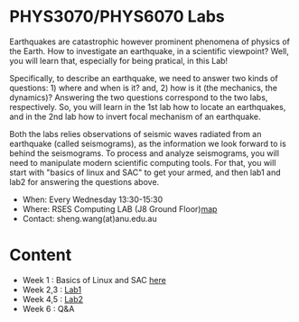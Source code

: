 PHYS3070/PHYS6070 Labs
====

Earthquakes are catastrophic however prominent phenomena of physics of the Earth. How to investigate
an earthquake, in a scientific viewpoint? Well, you will learn that, especially for being pratical, in this Lab!

Specifically, to describe an earthquake, we need to answer two kinds of questions: 1) where and when is it? and, 2) how is it (the mechanics, the dynamics)?
Answering the two questions correspond to the two labs, respectively. So, you will learn in the 1st lab how to locate an earthquakes, and in the 2nd lab how to invert focal mechanism of an earthquake.

Both the labs relies observations of seismic waves radiated from an earthquake (called seismograms), as the information we look forward to is behind the seismograms. To process and analyze seismograms, you will need to manipulate modern scientific computing tools. For that, you will start with "basics of linux and SAC" to get your armed, and then lab1 and lab2 for answering the questions above.


- When: Every Wednesday 13:30-15:30
- Where: RSES Computing LAB (J8 Ground Floor)[map](https://www.google.com/maps/place/Jaeger+8/@-35.2837193,149.115299,18.75z/data=!4m12!1m6!3m5!1s0x345e61a9c2de99:0x1c74dd792f36cd66!2sANU+Research+School+of+Earth+Sciences!8m2!3d-35.2838867!4d149.1150271!3m4!1s0x6b164d8c98037cb3:0x137b95ded7380043!8m2!3d-35.2840535!4d149.1153078)
- Contact: sheng.wang(at)anu.edu.au

# Content
- Week 1 : Basics of Linux and SAC [here](https://github.com/sheng09/PHYS3070-6070-Lastest/blob/main/materials/Basics/README.md#basics-of-linux-and-sac)
- Week 2,3 : [Lab1](https://github.com/sheng09/PHYS3070-6070-Lastest/tree/main/materials/Lab1/README.md)
- Week 4,5 : [Lab2](https://github.com/sheng09/PHYS3070-6070-Lastest/tree/main/materials/Lab2/README.md)
- Week 6 : Q&A

